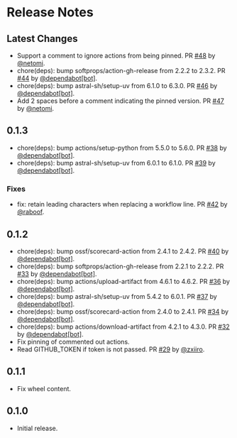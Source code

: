 # Release Notes

## Latest Changes

* Support a comment to ignore actions from being pinned. PR [#48](https://github.com/eclipse-csi/octopin/pull/48) by [@netomi](https://github.com/netomi).
* chore(deps): bump softprops/action-gh-release from 2.2.2 to 2.3.2. PR [#44](https://github.com/eclipse-csi/octopin/pull/44) by [@dependabot[bot]](https://github.com/apps/dependabot).
* chore(deps): bump astral-sh/setup-uv from 6.1.0 to 6.3.0. PR [#46](https://github.com/eclipse-csi/octopin/pull/46) by [@dependabot[bot]](https://github.com/apps/dependabot).
* Add 2 spaces before a comment indicating the pinned version. PR [#47](https://github.com/eclipse-csi/octopin/pull/47) by [@netomi](https://github.com/netomi).

## 0.1.3

* chore(deps): bump actions/setup-python from 5.5.0 to 5.6.0. PR [#38](https://github.com/eclipse-csi/octopin/pull/38) by [@dependabot[bot]](https://github.com/apps/dependabot).
* chore(deps): bump astral-sh/setup-uv from 6.0.1 to 6.1.0. PR [#39](https://github.com/eclipse-csi/octopin/pull/39) by [@dependabot[bot]](https://github.com/apps/dependabot).

### Fixes

* fix: retain leading characters when replacing a workflow line. PR [#42](https://github.com/eclipse-csi/octopin/pull/42) by [@raboof](https://github.com/raboof).

## 0.1.2

* chore(deps): bump ossf/scorecard-action from 2.4.1 to 2.4.2. PR [#40](https://github.com/eclipse-csi/octopin/pull/40) by [@dependabot[bot]](https://github.com/apps/dependabot).
* chore(deps): bump softprops/action-gh-release from 2.2.1 to 2.2.2. PR [#33](https://github.com/eclipse-csi/octopin/pull/33) by [@dependabot[bot]](https://github.com/apps/dependabot).
* chore(deps): bump actions/upload-artifact from 4.6.1 to 4.6.2. PR [#36](https://github.com/eclipse-csi/octopin/pull/36) by [@dependabot[bot]](https://github.com/apps/dependabot).
* chore(deps): bump astral-sh/setup-uv from 5.4.2 to 6.0.1. PR [#37](https://github.com/eclipse-csi/octopin/pull/37) by [@dependabot[bot]](https://github.com/apps/dependabot).
* chore(deps): bump ossf/scorecard-action from 2.4.0 to 2.4.1. PR [#34](https://github.com/eclipse-csi/octopin/pull/34) by [@dependabot[bot]](https://github.com/apps/dependabot).
* chore(deps): bump actions/download-artifact from 4.2.1 to 4.3.0. PR [#32](https://github.com/eclipse-csi/octopin/pull/32) by [@dependabot[bot]](https://github.com/apps/dependabot).
* Fix pinning of commented out actions.
* Read GITHUB_TOKEN if token is not passed. PR [#29](https://github.com/eclipse-csi/octopin/pull/29) by [@zxiiro](https://github.com/zxiiro).

## 0.1.1

* Fix wheel content.

## 0.1.0

* Initial release.
